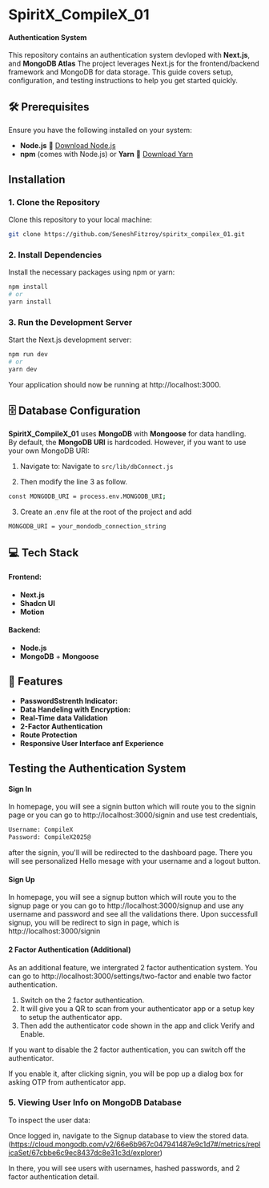 # SpiritX_CompileX_01
#### Authentication System

This repository contains an authentication system devloped with <b>Next.js</b>, and <b>MongoDB Atlas</b> The project leverages Next.js for the frontend/backend framework and MongoDB for data storage. This guide covers setup, configuration, and testing instructions to help you get started quickly.

## 🛠️ Prerequisites
Ensure you have the following installed on your system:

- **Node.js** 🔗 [Download Node.js](https://nodejs.org/)
- **npm** (comes with Node.js) or **Yarn** 🔗 [Download Yarn](https://yarnpkg.com/)

## Installation

### 1. Clone the Repository

Clone this repository to your local machine:

```bash
git clone https://github.com/SeneshFitzroy/spiritx_compilex_01.git
```

### 2. Install Dependencies
Install the necessary packages using npm or yarn:
```bash
npm install
# or
yarn install
```

### 3. Run the Development Server
Start the Next.js development server:
```bash
npm run dev
# or
yarn dev
```

Your application should now be running at http://localhost:3000.


## 🗄️ Database Configuration

**SpiritX_CompileX_01** uses **MongoDB** with **Mongoose** for data handling.  
By default, the **MongoDB URI** is hardcoded. However, if you want to use your own MongoDB URI:

1. Navigate to: Navigate to `src/lib/dbConnect.js`

2. Then modify the line 3 as follow.
```bash
const MONGODB_URI = process.env.MONGODB_URI;
```
3. Create an .env file at the root of the project and add
```bash
MONGODB_URI = your_mondodb_connection_string
```


## 💻 Tech Stack

#### Frontend:
- **Next.js**
- **Shadcn UI**
- **Motion**

#### Backend:
- **Node.js**
- **MongoDB** + **Mongoose**


## 🚀 Features

- **PasswordSstrenth Indicator:** 
- **Data Handeling with Encryption:**
- **Real-Time data Validation**
- **2-Factor Authentication**
- **Route Protection**
- **Responsive User Interface anf Experience**


## Testing the Authentication System

#### Sign In
In homepage, you will see a signin button which will route you to the signin page or you can go to http://localhost:3000/signin and use test credentials,

```bash
Username: CompileX
Password: CompileX2025@
```

after the signin, you'll will be redirected to the dashboard page. There you will see personalized Hello mesage with your username and a logout button.

#### Sign Up
In homepage, you will see a signup button which will route you to the signup page or you can go to http://localhost:3000/signup and use any username and password and see all the validations there. Upon successfull signup, you will be redirect to sign in page, which is http://localhost:3000/signin

#### 2 Factor Authentication (Additional)
As an additional feature, we intergrated 2 factor authentication system. You can go to http://localhost:3000/settings/two-factor and enable two factor authentication. 

1. Switch on the 2 factor authentication.
2. It will give you a QR to scan from your authenticator app or a setup key to setup the authenticator app.
3. Then add the authenticator code shown in the app and click Verify and Enable.

If you want to disable the 2 factor authentication, you can switch off the authenticator.

If you enable it, after clicking signin, you will be pop up a dialog box for asking OTP from authenticator app.

<!-- Although, we can't provide real-time authenticator code for this, if you want to try out 2 factor authentication system without setting up your own, use
```bash
Username: CompileXAuthenticator
Passsword: CompileX2025@
```
For maximum experience, we suggest you to enable 2 factor authentication using above "CompileX" account. So you can try with real OTP. -->

### 5. Viewing User Info on MongoDB Database
To inspect the user data:

<!-- 1. Visit MongoDB Sign In at https://account.mongodb.com/account/login
2. Log in using the following credentials:
    Email: teamcompilex@gmail.com
    Password: mEzmiz-wyczup-7hycto -->

Once logged in, navigate to the Signup database to view the stored data. 
(https://cloud.mongodb.com/v2/66e6b967c047941487e9c1d7#/metrics/replicaSet/67cbbe6c9ec8437dc8e31c3d/explorer)

In there, you will see users with usernames, hashed passwords, and 2 factor authentication detail.
